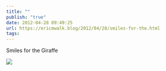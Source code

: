 ```yaml
---
title: ""
publish: "true"
date: 2012-04-28 09:49:25
url: https://ericmwalk.blog/2012/04/28/smiles-for-the.html
tags: 
---
```


Smiles for the Giraffe

![](https://ericmwalk.blog/uploads/2022/c9b82e28af.jpg)